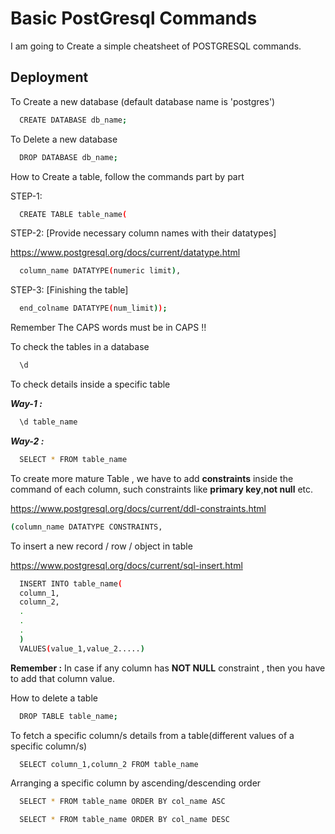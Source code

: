 
# Basic PostGresql Commands

I am going to Create a simple cheatsheet of POSTGRESQL commands.


## Deployment

To Create a new database (default database name is 'postgres')

```bash
  CREATE DATABASE db_name;
```
To Delete a new database 

```bash
  DROP DATABASE db_name;
```
How to Create a table, follow the commands part by part

STEP-1:
```bash
  CREATE TABLE table_name(
```
STEP-2: [Provide necessary column names with their datatypes]

https://www.postgresql.org/docs/current/datatype.html

```bash
  column_name DATATYPE(numeric limit),
```
STEP-3: [Finishing the table]
```bash
  end_colname DATATYPE(num_limit));
```
Remember The CAPS words must be in CAPS !!

To check the tables in a database
```bash
  \d
```
To check details inside a specific table

***Way-1 :***
```bash
  \d table_name
```
***Way-2 :***
```bash
  SELECT * FROM table_name
```

To create more mature Table , we have to add **constraints** inside the command of each column,
such constraints like **primary key**,**not null** etc.

https://www.postgresql.org/docs/current/ddl-constraints.html
```bash
(column_name DATATYPE CONSTRAINTS,
```
To insert a new record / row / object in table

https://www.postgresql.org/docs/current/sql-insert.html

```bash
  INSERT INTO table_name(
  column_1,
  column_2,
  .
  .
  .
  )
  VALUES(value_1,value_2.....)
```
**Remember :** In case if any column has **NOT NULL** constraint , then you have to add that column value.

How to delete a table

```bash
  DROP TABLE table_name;
```
To fetch a specific column/s details from a table(different values of a specific column/s)

```bash
  SELECT column_1,column_2 FROM table_name
```

Arranging a specific column by ascending/descending order

```bash
  SELECT * FROM table_name ORDER BY col_name ASC
```
```bash
  SELECT * FROM table_name ORDER BY col_name DESC
```
